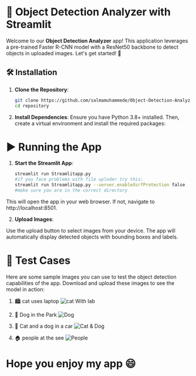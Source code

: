 # 🚀 Object Detection Analyzer with Streamlit

Welcome to our **Object Detection Analyzer** app! This application leverages a pre-trained Faster R-CNN model with a ResNet50 backbone to detect objects in uploaded images. Let's get started! 📸

## 🛠️ Installation

1. **Clone the Repository**:
   ```bash
   git clone https://github.com/salmamuhammede/Object-Detection-Analyzer-with-Streamlit.git
   cd repository
2. **Install Dependencies**:
Ensure you have Python 3.8+ installed. Then, create a virtual environment and install the required packages:

# ▶️ Running the App
1. **Start the Streamlit App**:
   ```bash
   streamlit run Streamlitapp.py
   #if you face problems with file uploder try this:
   streamlit run Streamlitapp.py --server.enableXsrfProtection false
   #make sure you are in the correct directory
This will open the app in your web browser. If not, navigate to http://localhost:8501.

2. **Upload Images**:

Use the upload button to select images from your device.
The app will automatically display detected objects with bounding boxes and labels.
# 📂 Test Cases
Here are some sample images you can use to test the object detection capabilities of the app. Download and upload these images to see the model in action:

1. 🏙️ cat uses laptop
![cat With lab](forreadme3.PNG)

2. 🐶 Dog in the Park
![Dog](for4.PNG)
3. 🚗 Cat and a dog in a car
![Cat & Dog](forreadme2.PNG)
4. 🏠 people at the see
![People](for5.PNG)
# Hope you enjoy my app 😄





